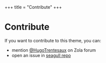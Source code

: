 +++
title = "Contribute"
+++

# Contribute

If you want to contribute to this theme, you can:

- mention [@HugoTrentesaux](https://zola.discourse.group/u/hugotrentesaux/summary) on Zola forum
- open an issue in [seagull repo](https://git.42l.fr/HugoTrentesaux/seagull)